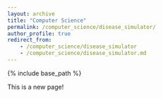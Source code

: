 ```yaml
---
layout: archive
title: "Computer Science"
permalink: /computer_science/disease_simulator/
author_profile: true
redirect_from:
    - /computer_science/disease_simulator
    - /computer_science/disease_simulator.md
---
```


{% include base_path %}

This is a new page!